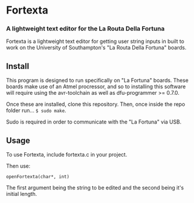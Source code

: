 # Fortexta
### A lightweight text editor for the La Routa Della Fortuna

Fortexta is a lightweight text editor for getting user string inputs in built to
work on the University of Southampton's "La Routa Della Fortuna" boards.

## Install
This program is designed to run specifically on "La Fortuna" boards. These boards
make use of an Atmel procressor, and so to installing this software will require
using the avr-toolchain as well as dfu-programmer >= 0.7.0.

Once these are installed, clone this repository. Then, once inside the repo
folder run...
`$ sudo make`.

Sudo is required in order to communicate with the "La Fortuna" via USB.

## Usage
To use Fortexta, include fortexta.c in your project.

Then use:
```
openFortexta(char*, int)
```
The first argument being the string to be edited and the second being it's initial length.
